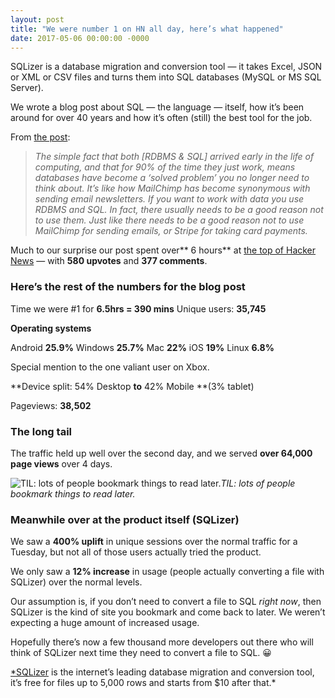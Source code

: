 ```yaml
---
layout: post
title: "We were number 1 on HN all day, here’s what happened"
date: 2017-05-06 00:00:00 -0000
---
```

SQLizer is a database migration and conversion tool — it takes Excel, JSON or XML or CSV files and turns them into SQL databases (MySQL or MS SQL Server).

We wrote a blog post about SQL — the language — itself, how it’s been around for over 40 years and how it’s often (still) the best tool for the job.

From [the post](http://blog.sqlizer.io/posts/sql-43/):
> *The simple fact that both [RDBMS & SQL] arrived early in the life of computing, and that for 90% of the time they just work, means databases have become a ‘solved problem’ you no longer need to think about.*
> *It’s like how MailChimp has become synonymous with sending email newsletters. If you want to work with data you use RDBMS and SQL. In fact, there usually needs to be a good reason not to use them. Just like there needs to be a good reason not to use MailChimp for sending emails, or Stripe for taking card payments.*

Much to our surprise our post spent over** 6 hours** at [the top of Hacker News](https://news.ycombinator.com/item?id=14245354) — with **580 upvotes** and **377 comments**.

### Here’s the rest of the numbers for the blog post

Time we were #1 for **6.5hrs = 390 mins**
Unique users: **35,745**

**Operating systems**

Android **25.9%**
Windows **25.7%**
Mac **22%**
iOS **19%**
Linux **6.8%**

Special mention to the one valiant user on Xbox.

**Device split: 54% Desktop **to** 42% Mobile **(3% tablet)

Pageviews: **38,502**

### The long tail

The traffic held up well over the second day, and we served **over 64,000 page views** over 4 days.

![TIL: lots of people bookmark things to read later.](https://cdn-images-1.medium.com/max/2000/1*g9Jprzgi74TdQ9Hg-LEY9A.png)*TIL: lots of people bookmark things to read later.*

### Meanwhile over at the product itself (SQLizer)

We saw a **400% uplift** in unique sessions over the normal traffic for a Tuesday, but not all of those users actually tried the product.

We only saw a **12% increase** in usage (people actually converting a file with SQLizer) over the normal levels.

Our assumption is, if you don’t need to convert a file to SQL *right now*, then SQLizer is the kind of site you bookmark and come back to later. We weren’t expecting a huge amount of increased usage.

Hopefully there’s now a few thousand more developers out there who will think of SQLizer next time they need to convert a file to SQL. 😀

[*SQLizer](https://sqlizer.io/?utm_source=wgx) is the internet’s leading database migration and conversion tool, it’s free for files up to 5,000 rows and starts from $10 after that.*
